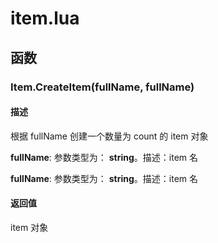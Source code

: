 # item.lua

## 函数

### Item.CreateItem(**fullName**, **fullName**)

#### 描述

根据 fullName 创建一个数量为 count 的 item 对象

**fullName**: 参数类型为： **string**。描述：item 名

**fullName**: 参数类型为： **string**。描述：item 名

#### 返回值

item 对象

